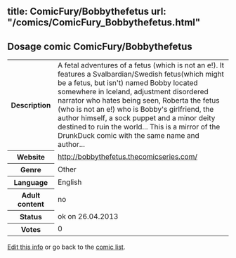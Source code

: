 title: ComicFury/Bobbythefetus
url: "/comics/ComicFury_Bobbythefetus.html"
---
Dosage comic ComicFury/Bobbythefetus
-----------------------------------------

<p id="msg"></p>
<script type="text/javascript">
if (window.location.search === '?edit_info_mail=sent_ok') {
  var elem = document.getElementById("msg");
  elem.innerHTML = 'Edited information sucessfully sent.';
  elem.className = 'ok';
}
</script>
<table class="comicinfo">
<tr>
<th>Description</th><td>A fetal adventures of a fetus (which is not an e!). It features a Svalbardian/Swedish fetus(which might be a fetus, but isn't) named Bobby located somewhere in Iceland, adjustment disordered narrator who hates being seen, Roberta the fetus (who is not an e!) who is Bobby's girlfriend, the author himself, a sock puppet and a minor deity destined to ruin the world... This is a mirror of the DrunkDuck comic with the same name and author...</td>
</tr>
<tr>
<th>Website</th><td><a href="http://bobbythefetus.thecomicseries.com/">http://bobbythefetus.thecomicseries.com/</a></td>
</tr>
<tr>
<th>Genre</th><td>Other</td>
</tr>
<tr>
<th>Language</th><td>English</td>
</tr>
<tr>
<th>Adult content</th><td>no</td>
</tr>
<tr>
<th>Status</th><td>ok on 26.04.2013</td>
</tr>
<tr>
<th>Votes</th><td>0</td>
</tr>
</table>

[Edit this info](ComicFury_Bobbythefetus_edit.html) or go back to the [comic list](../comic-index.html).
